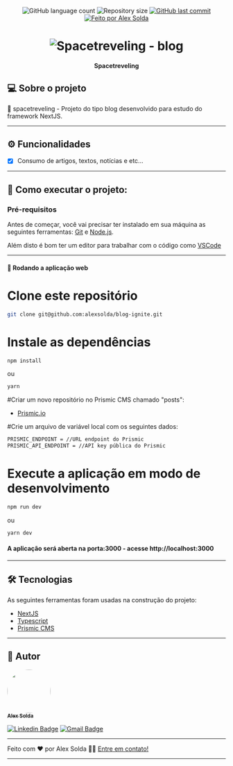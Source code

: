 <p align="center">
  <img alt="GitHub language count" src="https://img.shields.io/github/languages/count/alexsolda/blog-ignite">

  <img alt="Repository size" src="https://img.shields.io/github/repo-size/alexsolda/blog-ignite">
  
  <a href="https://github.com/alexsolda/blog-ignite/commits/master">
    <img alt="GitHub last commit" src="https://img.shields.io/github/last-commit/alexsolda/blog-ignite">
  </a>
   

  <a href="https://www.linkedin.com/in/alexsolda/">
    <img alt="Feito por Alex Solda" src="https://img.shields.io/badge/feito%20por-Alex-Solda">
  </a>
 
  
 
</p>
<h1 align="center">
    <img alt="Spacetreveling - blog" title="#spacetraveling" src="https://user-images.githubusercontent.com/62905501/127899986-bad9f5b7-ec7f-42a1-9cb1-8394d1287dc6.png" />
</h1>

<h4 align="center"> 
  Spacetreveling
</h4>




## 💻 Sobre o projeto

:bank: spacetreveling - Projeto do tipo blog desenvolvido para estudo do framework NextJS.


---

## ⚙️ Funcionalidades

- [x] Consumo de artigos, textos, notícias e etc...

---


## 🚀 Como executar o projeto:

### Pré-requisitos

Antes de começar, você vai precisar ter instalado em sua máquina as seguintes ferramentas:
[Git](https://git-scm.com) e [Node.js](https://nodejs.org/en/).

Além disto é bom ter um editor para trabalhar com o código como [VSCode](https://code.visualstudio.com/)

---

#### 🧭 Rodando a aplicação web


# Clone este repositório
```bash
git clone git@github.com:alexsolda/blog-ignite.git
```


# Instale as dependências
```bash
npm install
```

ou

```bash
yarn
```

#Criar um novo repositório no Prismic CMS chamado "posts":


- [Prismic.io](https://prismic.io/)


#Crie um arquivo de variável local com os seguintes dados:

```bash
PRISMIC_ENDPOINT = //URL endpoint do Prismic
PRISMIC_API_ENDPOINT = //API key pública do Prismic
```


# Execute a aplicação em modo de desenvolvimento
```bash
npm run dev
```

ou

```bash
yarn dev
```

#### A aplicação será aberta na porta:3000 - acesse http://localhost:3000



---

## 🛠 Tecnologias

As seguintes ferramentas foram usadas na construção do projeto:

-   [NextJS](https://nextjs.org/) 
-   [Typescript](https://www.typescriptlang.org/)
-   [Prismic CMS](https://prismic.io/docs)


---

## 🦸 Autor

<a href="https://www.linkedin.com/in/alexsolda/">
 <img style="border-radius: 50%;" src="https://avatars.githubusercontent.com/u/62905501?s=400&u=7428ae3671383502899fdcdd32952de1dc61a4c6&v=4" width="100px;" alt=""/>
 <br />
 <sub><b>Alex Solda</b></sub></a> 
 <br />

[![Linkedin Badge](https://img.shields.io/badge/-Alex-blue?style=flat-square&logo=Linkedin&logoColor=white&link=https://www.linkedin.com/in/alexsolda/)](https://www.linkedin.com/in/alexsolda/) 
[![Gmail Badge](https://img.shields.io/badge/-alexsoldaa@gmail.com-c14438?style=flat-square&logo=Gmail&logoColor=white&link=mailto:alexsoldaa@gmail.com)](mailto:alexsoldaa@gmail.com)

---


Feito com ❤️ por Alex Solda 👋🏽 [Entre em contato!](https://www.linkedin.com/in/alexsolda/)

---
